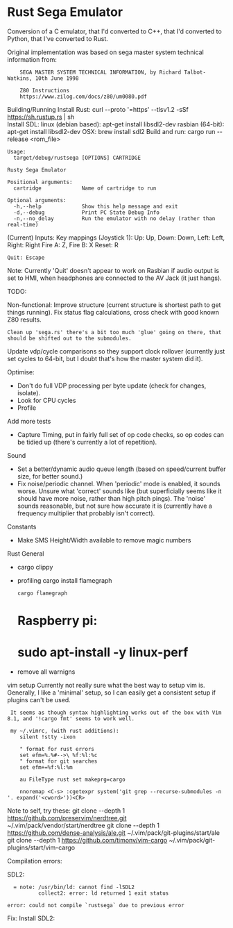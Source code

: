 Rust Sega Emulator
==================

Conversion of a C emulator, that I'd converted to C++, that I'd converted to
Python, that I've converted to Rust.

Original implementation was based on sega master system technical information from:

        SEGA MASTER SYSTEM TECHNICAL INFORMATION, by Richard Talbot-Watkins, 10th June 1998

        Z80 Instructions
        https://www.zilog.com/docs/z80/um0080.pdf

Building/Running
    Install Rust:
	curl --proto '=https' --tlsv1.2 -sSf https://sh.rustup.rs | sh	
    Install SDL:
	linux (debian based): 
		apt-get install libsdl2-dev
	rasbian (64-bit): 
		apt-get install libsdl2-dev
	OSX: 
		brew install sdl2
    Build and run:
        cargo run --release <rom_file>


    Usage:
      target/debug/rustsega [OPTIONS] CARTRIDGE
    
    Rusty Sega Emulator
    
    Positional arguments:
      cartridge             Name of cartridge to run
    
    Optional arguments:
      -h,--help             Show this help message and exit
      -d,--debug            Print PC State Debug Info
      -n,--no_delay         Run the emulator with no delay (rather than real-time)


(Current) Inputs:
    Key mappings (Joystick 1):
    Up: Up, Down: Down, Left: Left, Right: Right
    Fire A: Z, Fire B: X
    Reset: R

    Quit: Escape

Note: Currently 'Quit' doesn't appear to work on Rasbian if audio output is set to HMI, when headphones are connected to the AV Jack (it just hangs).

TODO:

 Non-functional:
    Improve structure (current structure is shortest path to get things running).
    Fix status flag calculations,  cross check with good known Z80 results.

    Clean up 'sega.rs' there's a bit too much 'glue' going on there, that should be shifted out to the submodules.

  Update vdp/cycle comparisons so they support clock rollover (currently just set cycles to 64-bit, but I doubt that's how the master system did it).

 Optimise:
 - Don't do full VDP processing per byte update (check for changes, isolate).
 - Look for CPU cycles
 - Profile

Add more tests
  - Capture Timing, put in fairly full set of op code checks, so op codes can be tidied up (there's currently a lot of repetition).

Sound
  - Set a better/dynamic audio queue length (based on speed/current buffer size, for better sound.)
  - Fix noise/periodic channel. When 'periodic' mode is enabled, it sounds
    worse.  Unsure what 'correct' sounds like (but superficially seems like it
    should have more noise, rather than high pitch pings). The 'noise' sounds
    reasonable, but not sure how accurate it is (currently have a frequency
    multiplier that probably isn't correct).

  
Constants
  - Make SMS Height/Width available to remove magic numbers

Rust General
  - cargo clippy
  - profiling
	cargo install flamegraph

        cargo flamegraph
	#
	# Raspberry pi:
	#
	# sudo apt-install -y linux-perf

  - remove all warnigns

vim setup
  Currently not really sure what the best way to setup vim is.  Generally, I like a 'minimal' setup, so I can easily get a consistent setup if plugins can't be used.

     It seems as though syntax highlighting works out of the box with Vim 8.1, and '!cargo fmt' seems to work well.

     my ~/.vimrc, (with rust additions):
        silent !stty -ixon

        " format for rust errors
        set efm=%.%#-->\ %f:%l:%c
        " format for git searches
        set efm+=%f:%l:%m
        
        au FileType rust set makeprg=cargo

        nnoremap <C-s> :cgetexpr system('git grep --recurse-submodules -n '. expand('<cword>'))<CR>

   Note to self, try these:
      git clone --depth 1 https://github.com/preservim/nerdtree.git  ~/.vim/pack/vendor/start/nerdtree
      git clone --depth 1 https://github.com/dense-analysis/ale.git ~/.vim/pack/git-plugins/start/ale
      git clone --depth 1 https://github.com/timonv/vim-cargo ~/.vim/pack/git-plugins/start/vim-cargo

Compilation errors:

SDL2:

      = note: /usr/bin/ld: cannot find -lSDL2
              collect2: error: ld returned 1 exit status
              
    error: could not compile `rustsega` due to previous error

Fix: Install SDL2:

